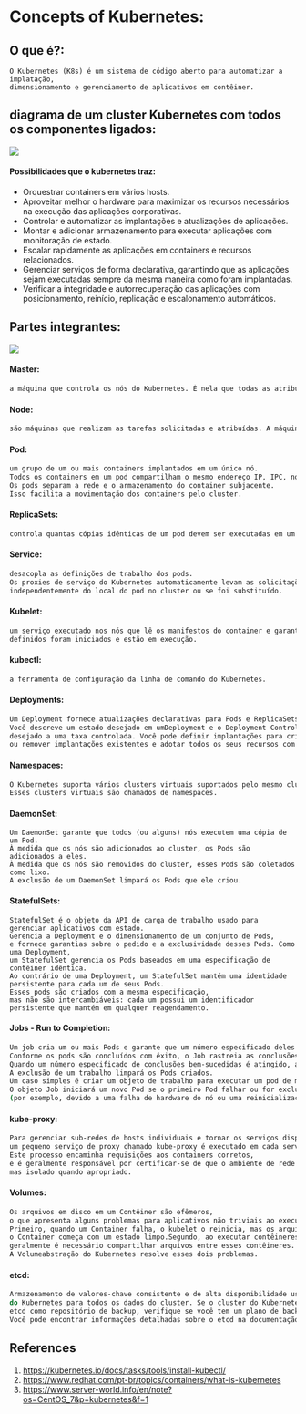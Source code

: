 # Concepts of Kubernetes:

## O que é?:

```
O Kubernetes (K8s) é um sistema de código aberto para automatizar a implatação, 
dimensionamento e gerenciamento de aplicativos em contêiner.
```
## diagrama de um cluster Kubernetes com todos os componentes ligados:

![](https://d33wubrfki0l68.cloudfront.net/7016517375d10c702489167e704dcb99e570df85/7bb53/images/docs/components-of-kubernetes.png)


#### Possibilidades que o kubernetes traz:

* Orquestrar containers em vários hosts.
* Aproveitar melhor o hardware para maximizar os recursos necessários na execução das aplicações corporativas.
* Controlar e automatizar as implantações e atualizações de aplicações.
* Montar e adicionar armazenamento para executar aplicações com monitoração de estado.
* Escalar rapidamente as aplicações em containers e recursos relacionados.
* Gerenciar serviços de forma declarativa, garantindo que as aplicações sejam executadas sempre da mesma maneira como foram implantadas.
* Verificar a integridade e autorrecuperação das aplicações com posicionamento, reinício, replicação e escalonamento automáticos.

## Partes integrantes: 

![](https://www.redhat.com/cms/managed-files/kubernetes-diagram-2-824x437.png)


#### Master:

```bash
a máquina que controla os nós do Kubernetes. É nela que todas as atribuições de tarefas se originam.
```

#### Node:

```bash
são máquinas que realizam as tarefas solicitadas e atribuídas. A máquina mestre do Kubernetes controla os nós.
```

#### Pod: 

```bash
um grupo de um ou mais containers implantados em um único nó. 
Todos os containers em um pod compartilham o mesmo endereço IP, IPC, nome do host e outros recursos.
Os pods separam a rede e o armazenamento do container subjacente. 
Isso facilita a movimentação dos containers pelo cluster.
```

#### ReplicaSets: 

```bash
controla quantas cópias idênticas de um pod devem ser executadas em um determinado local do cluster.
```

#### Service:

```bash
desacopla as definições de trabalho dos pods. 
Os proxies de serviço do Kubernetes automaticamente levam as solicitações de serviço para o pod correto, 
independentemente do local do pod no cluster ou se foi substituído.
```

#### Kubelet: 

```bash
um serviço executado nos nós que lê os manifestos do container e garante que os containers
definidos foram iniciados e estão em execução.
```

#### kubectl: 

```bash
a ferramenta de configuração da linha de comando do Kubernetes.
```

#### Deployments:

```bash
Um Deployment fornece atualizações declarativas para Pods e ReplicaSets.
Você descreve um estado desejado em umDeployment e o Deployment Controller altera o estado real para o estado
desejado a uma taxa controlada. Você pode definir implantações para criar novos ReplicaSets
ou remover implantações existentes e adotar todos os seus recursos com novas implantações.
```
#### Namespaces:

```bash
O Kubernetes suporta vários clusters virtuais suportados pelo mesmo cluster físico. 
Esses clusters virtuais são chamados de namespaces.
```

#### DaemonSet:

```
Um DaemonSet garante que todos (ou alguns) nós executem uma cópia de um Pod. 
À medida que os nós são adicionados ao cluster, os Pods são adicionados a eles. 
À medida que os nós são removidos do cluster, esses Pods são coletados como lixo. 
A exclusão de um DaemonSet limpará os Pods que ele criou.
```
#### StatefulSets:

```
StatefulSet é o objeto da API de carga de trabalho usado para gerenciar aplicativos com estado.
Gerencia a Deployment e o dimensionamento de um conjunto de Pods, 
e fornece garantias sobre o pedido e a exclusividade desses Pods. Como uma Deployment, 
um StatefulSet gerencia os Pods baseados em uma especificação de contêiner idêntica. 
Ao contrário de uma Deployment, um StatefulSet mantém uma identidade persistente para cada um de seus Pods. 
Esses pods são criados com a mesma especificação, 
mas não são intercambiáveis: cada um possui um identificador persistente que mantém em qualquer reagendamento.
```

#### Jobs - Run to Completion:

```bash
Um job cria um ou mais Pods e garante que um número especificado deles seja encerrado com êxito.
Conforme os pods são concluídos com êxito, o Job rastreia as conclusões bem-sucedidas.
Quando um número especificado de conclusões bem-sucedidas é atingido, a tarefa (ou seja, Trabalho) é concluída.
A exclusão de um trabalho limpará os Pods criados.
Um caso simples é criar um objeto de trabalho para executar um pod de maneira confiável até a conclusão.
O objeto Job iniciará um novo Pod se o primeiro Pod falhar ou for excluído
(por exemplo, devido a uma falha de hardware do nó ou uma reinicialização do nó).

```

#### kube-proxy:

```bash
Para gerenciar sub-redes de hosts individuais e tornar os serviços disponíveis para outros componentes, 
um pequeno serviço de proxy chamado kube-proxy é executado em cada servidor de node. 
Este processo encaminha requisições aos containers corretos, 
e é geralmente responsável por certificar-se de que o ambiente de rede é previsível e acessível, 
mas isolado quando apropriado.
```

#### Volumes:

```bash
Os arquivos em disco em um Contêiner são efêmeros, 
o que apresenta alguns problemas para aplicativos não triviais ao executar em Contêineres. 
Primeiro, quando um Container falha, o kubelet o reinicia, mas os arquivos são perdidos 
o Container começa com um estado limpo.Segundo, ao executar contêineres juntos Pod, 
geralmente é necessário compartilhar arquivos entre esses contêineres. 
A Volumeabstração do Kubernetes resolve esses dois problemas.
```

#### etcd:

```bash
Armazenamento de valores-chave consistente e de alta disponibilidade usado como armazenamento de apoio
do Kubernetes para todos os dados do cluster. Se o cluster do Kubernetes usa o 
etcd como repositório de backup, verifique se você tem um plano de backup para esses dados.
Você pode encontrar informações detalhadas sobre o etcd na documentação oficial.
```

## References

1. https://kubernetes.io/docs/tasks/tools/install-kubectl/
1. https://www.redhat.com/pt-br/topics/containers/what-is-kubernetes
1. https://www.server-world.info/en/note?os=CentOS_7&p=kubernetes&f=1
